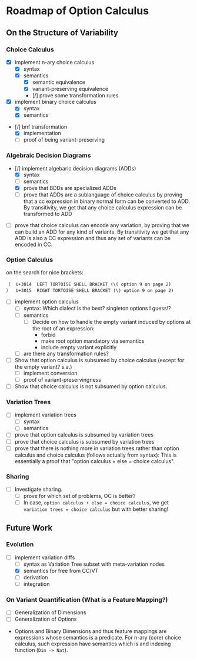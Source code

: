 ﻿
# Roadmap of Option Calculus

## On the Structure of Variability

### Choice Calculus
- [x] implement n-ary choice calculus
  - [x] syntax
  - [x] semantics
    - [x] semantic equivalence
    - [x] variant-preserving equivalence
    - [/] prove some transformation rules
- [x] implement binary choice calculus
  - [x] syntax
  - [x] semantics
- [/] bnf transformation
  - [x] implementation
  - [ ] proof of being variant-preserving

### Algebraic Decision Diagrams
- [/] implement algebaric decision diagrams (ADDs)
  - [x] syntax
  - [ ] semantics
  - [x] prove that BDDs are specialized ADDs
  - [ ] prove that ADDs are a sublanguage of choice calculus by proving that a cc expression in binary normal form can be converted to ADD. By transitivity, we get that any choice calculus expression can be transformed to ADD

- [ ] prove that choice calculus can encode any variation, by proving that we can build an ADD for any kind of variants. By transitivity we get that any ADD is also a CC expression and thus any set of variants can be encoded in CC.

### Option Calculus
on the search for nice brackets:
```
〔  U+3014  LEFT TORTOISE SHELL BRACKET (\( option 9 on page 2)
〕  U+3015  RIGHT TORTOISE SHELL BRACKET (\) option 9 on page 2)
```

- [ ] implement option calculus
  - [ ] syntax: Which dialect is the best? singleton options I guess!?
  - [ ] semantics
    - [ ] Decide on how to handle the empty variant induced by options at the root of an expression:
      - forbid
      - make root option mandatory via semantics
      - include empty variant explicitly
  - [ ] are there any transformation rules?
- [ ] Show that option calculus is subsumed by choice calculus (except for the empty variant? s.a.)
  - [ ] implement conversion
  - [ ] proof of variant-preservingness
- [ ] Show that choice calculus is not subsumed by option calculus.

### Variation Trees
- [ ] implement variation trees
  - [ ] syntax
  - [ ] semantics
- [ ] prove that option calculus is subsumed by variation trees
- [ ] prove that choice calculus is subsumed by variation trees
- [ ] prove that there is nothing more in variation trees rather than option calculus and choice calculus (follows actually from syntax): This is essentially a proof that "option calculus + else = choice calculus".

### Sharing
- [ ] Investigate sharing.
  - [ ] prove for which set of problems, OC is better?
  - [ ] In case, `option calculus + else = choice calculus`, we get `variation trees = choice calculus` but with better sharing!

## Future Work
### Evolution
- [ ] implement variation diffs
  - [ ] syntax as Variation Tree subset with meta-variation nodes
  - [x] semantics for free from CC/VT
  - [ ] derivation
  - [ ] integration

### On Variant Quantification (What is a Feature Mapping?)
- [ ] Generalization of Dimensions
- [ ] Generalization of Options
- Options and Binary Dimensions and thus feature mappings are expressions whose semantics is a predicate. For n-ary (core) choice calculus, such expression have semantics which is and indexing function (`Dim -> Nat`).
